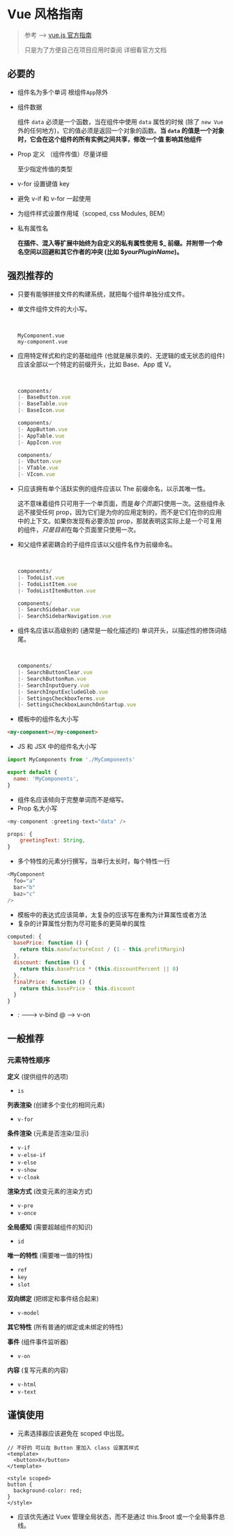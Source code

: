 # Vue 风格指南

> 参考 —>  [vue.js 官方指南](https://cn.vuejs.org/v2/style-guide/#Prop-%E5%AE%9A%E4%B9%89-%E5%BF%85%E8%A6%81)
>
> 只是为了方便自己在项目应用时查阅 详细看官方文档

## 必要的

- 组件名为多个单词 根组件`App`除外


- 组件数据

  组件 `data` 必须是一个函数，当在组件中使用 `data` 属性的时候 (除了 `new Vue` 外的任何地方)，它的值必须是返回一个对象的函数。**当 `data` 的值是一个对象时，它会在这个组件的所有实例之间共享，修改一个值 影响其他组件** 

- Prop 定义 （组件传值）尽量详细

  至少指定传值的类型

- v-for 设置键值 key

- 避免 v-if 和 v-for 一起使用


- 为组件样式设置作用域（scoped, css Modules, BEM）

- 私有属性名

  **在插件、混入等扩展中始终为自定义的私有属性使用 $_ 前缀。并附带一个命名空间以回避和其它作者的冲突 (比如 $_yourPluginName_)。**

## 强烈推荐的

- 只要有能够拼接文件的构建系统，就把每个组件单独分成文件。

- 单文件组件文件的大小写。

  ​

  ```
  MyComponent.vue
  my-component.vue
  ```

- 应用特定样式和约定的基础组件 (也就是展示类的、无逻辑的或无状态的组件) 应该全部以一个特定的前缀开头，比如 Base、App 或 V。

  ​

  ```js
  components/
  |- BaseButton.vue
  |- BaseTable.vue
  |- BaseIcon.vue

  components/
  |- AppButton.vue
  |- AppTable.vue
  |- AppIcon.vue

  components/
  |- VButton.vue
  |- VTable.vue
  |- VIcon.vue
  ```

- 只应该拥有单个活跃实例的组件应该以 The 前缀命名，以示其唯一性。

  这不意味着组件只可用于一个单页面，而是*每个页面*只使用一次。这些组件永远不接受任何 prop，因为它们是为你的应用定制的，而不是它们在你的应用中的上下文。如果你发现有必要添加 prop，那就表明这实际上是一个可复用的组件，*只是目前*在每个页面里只使用一次。

- 和父组件紧密耦合的子组件应该以父组件名作为前缀命名。

  ​

  ```js
  components/
  |- TodoList.vue
  |- TodoListItem.vue
  |- TodoListItemButton.vue

  components/
  |- SearchSidebar.vue
  |- SearchSidebarNavigation.vue
  ```


- 组件名应该以高级别的 (通常是一般化描述的) 单词开头，以描述性的修饰词结尾。

  ​

  ```js
  components/
  |- SearchButtonClear.vue
  |- SearchButtonRun.vue
  |- SearchInputQuery.vue
  |- SearchInputExcludeGlob.vue
  |- SettingsCheckboxTerms.vue
  |- SettingsCheckboxLaunchOnStartup.vue
  ```

- 模板中的组件名大小写



```html
<my-component></my-component>
```

- JS 和 JSX 中的组件名大小写



```js
import MyComponents from './MyComponents'

export default {
  name: 'MyComponents',
}
```



- 组件名应该倾向于完整单词而不是缩写。
- Prop 名大小写



```js
<my-component :greeting-text="data" />

props: {
	greetingText: String,
}
```

- 多个特性的元素分行撰写，当单行太长时，每个特性一行



```js
<MyComponent
  foo="a"
  bar="b"
  baz="c"
/>
```



- 模板中的表达式应该简单，太复杂的应该写在重构为计算属性或者方法
- 复杂的计算属性分割为尽可能多的更简单的属性



```js
computed: {
  basePrice: function () {
    return this.manufactureCost / (1 - this.profitMargin)
  },
  discount: function () {
    return this.basePrice * (this.discountPercent || 0)
  },
  finalPrice: function () {
    return this.basePrice - this.discount
  }
}
```



- : ---> v-bind     @ —> v-on



## 一般推荐

### 元素特性顺序

**定义** (提供组件的选项)

- `is`

**列表渲染** (创建多个变化的相同元素)

- `v-for`

**条件渲染** (元素是否渲染/显示)

- `v-if`
- `v-else-if`
- `v-else`
- `v-show`
- `v-cloak`

**渲染方式** (改变元素的渲染方式)

- `v-pre`
- `v-once`

**全局感知** (需要超越组件的知识)

- `id`

**唯一的特性** (需要唯一值的特性)

- `ref`
- `key`
- `slot`

**双向绑定** (把绑定和事件结合起来)

- `v-model`

**其它特性** (所有普通的绑定或未绑定的特性)

**事件** (组件事件监听器)

- `v-on`

**内容** (复写元素的内容)

- `v-html`
- `v-text`





## 谨慎使用

- 元素选择器应该避免在 scoped 中出现。



```vue
// 不好的 可以在 Button 里加入 class 设置其样式
<template>
  <button>X</button>
</template>

<style scoped>
button {
  background-color: red;
}
</style>
```



- 应该优先通过 Vuex 管理全局状态，而不是通过 this.$root 或一个全局事件总线。
